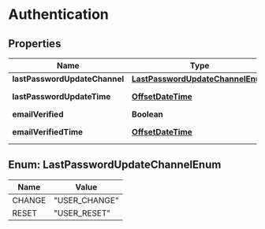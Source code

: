 
# Authentication

## Properties
Name | Type | Description | Notes
------------ | ------------- | ------------- | -------------
**lastPasswordUpdateChannel** | [**LastPasswordUpdateChannelEnum**](#LastPasswordUpdateChannelEnum) |  |  [optional]
**lastPasswordUpdateTime** | [**OffsetDateTime**](OffsetDateTime.md) | yyyy-MM-ddTHH:mm:ssZ |  [optional]
**emailVerified** | **Boolean** |  |  [optional]
**emailVerifiedTime** | [**OffsetDateTime**](OffsetDateTime.md) | yyyy-MM-ddTHH:mm:ssZ |  [optional]


<a name="LastPasswordUpdateChannelEnum"></a>
## Enum: LastPasswordUpdateChannelEnum
Name | Value
---- | -----
CHANGE | &quot;USER_CHANGE&quot;
RESET | &quot;USER_RESET&quot;



